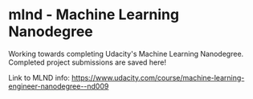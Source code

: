 # mlnd - Machine Learning Nanodegree
Working towards completing Udacity's Machine Learning Nanodegree. Completed project submissions are saved here!

Link to MLND info:
<https://www.udacity.com/course/machine-learning-engineer-nanodegree--nd009>
